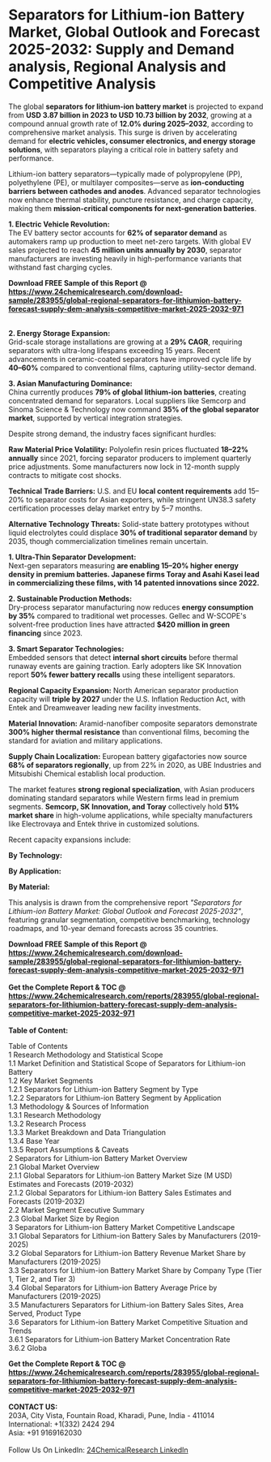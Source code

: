 <h1>Separators for Lithium-ion Battery Market, Global Outlook and Forecast 2025-2032: Supply and Demand analysis, Regional Analysis and Competitive Analysis</h1><p>The global <strong>separators for lithium-ion battery market</strong> is projected to expand from <strong>USD 3.87 billion in 2023 to USD 10.73 billion by 2032</strong>, growing at a compound annual growth rate of <strong>12.0% during 2025–2032</strong>, according to comprehensive market analysis. This surge is driven by accelerating demand for <strong>electric vehicles, consumer electronics, and energy storage solutions</strong>, with separators playing a critical role in battery safety and performance.</p><p>Lithium-ion battery separators—typically made of polypropylene (PP), polyethylene (PE), or multilayer composites—serve as <strong>ion-conducting barriers between cathodes and anodes</strong>. Advanced separator technologies now enhance thermal stability, puncture resistance, and charge capacity, making them <strong>mission-critical components for next-generation batteries</strong>.</p><p><strong>1. Electric Vehicle Revolution:</strong><br>
The EV battery sector accounts for <strong>62% of separator demand</strong> as automakers ramp up production to meet net-zero targets. With global EV sales projected to reach <strong>45 million units annually by 2030</strong>, separator manufacturers are investing heavily in high-performance variants that withstand fast charging cycles.</p><div><b>Download FREE Sample of this Report @ 
            <a href="https://www.24chemicalresearch.com/download-sample/283955/global-regional-separators-for-lithiumion-battery-forecast-supply-dem-analysis-competitive-market-2025-2032-971">
            https://www.24chemicalresearch.com/download-sample/283955/global-regional-separators-for-lithiumion-battery-forecast-supply-dem-analysis-competitive-market-2025-2032-971</a></b></div><br><p><strong>2. Energy Storage Expansion:</strong><br>
Grid-scale storage installations are growing at a <strong>29% CAGR</strong>, requiring separators with ultra-long lifespans exceeding 15 years. Recent advancements in ceramic-coated separators have improved cycle life by <strong>40–60%</strong> compared to conventional films, capturing utility-sector demand.</p><p><strong>3. Asian Manufacturing Dominance:</strong><br>
China currently produces <strong>79% of global lithium-ion batteries</strong>, creating concentrated demand for separators. Local suppliers like Semcorp and Sinoma Science &amp; Technology now command <strong>35% of the global separator market</strong>, supported by vertical integration strategies.</p><p>Despite strong demand, the industry faces significant hurdles:</p><p><strong>Raw Material Price Volatility:</strong> Polyolefin resin prices fluctuated <strong>18–22% annually</strong> since 2021, forcing separator producers to implement quarterly price adjustments. Some manufacturers now lock in 12-month supply contracts to mitigate cost shocks.</p><p><strong>Technical Trade Barriers:</strong> U.S. and EU <strong>local content requirements</strong> add 15–20% to separator costs for Asian exporters, while stringent UN38.3 safety certification processes delay market entry by 5–7 months.</p><p><strong>Alternative Technology Threats:</strong> Solid-state battery prototypes without liquid electrolytes could displace <strong>30% of traditional separator demand</strong> by 2035, though commercialization timelines remain uncertain.</p><p><strong>1. Ultra-Thin Separator Development:</strong><br>
Next-gen separators measuring <strong> are enabling <strong>15–20% higher energy density</strong> in premium batteries. Japanese firms Toray and Asahi Kasei lead in commercializing these films, with 14 patented innovations since 2022.</strong></p><p><strong>2. Sustainable Production Methods:</strong><br>
Dry-process separator manufacturing now reduces <strong>energy consumption by 35%</strong> compared to traditional wet processes. Gellec and W-SCOPE's solvent-free production lines have attracted <strong>$420 million in green financing</strong> since 2023.</p><p><strong>3. Smart Separator Technologies:</strong><br>
Embedded sensors that detect <strong>internal short circuits</strong> before thermal runaway events are gaining traction. Early adopters like SK Innovation report <strong>50% fewer battery recalls</strong> using these intelligent separators.</p><p><strong>Regional Capacity Expansion:</strong> North American separator production capacity will <strong>triple by 2027</strong> under the U.S. Inflation Reduction Act, with Entek and Dreamweaver leading new facility investments.</p><p><strong>Material Innovation:</strong> Aramid-nanofiber composite separators demonstrate <strong>300% higher thermal resistance</strong> than conventional films, becoming the standard for aviation and military applications.</p><p><strong>Supply Chain Localization:</strong> European battery gigafactories now source <strong>68% of separators regionally</strong>, up from 22% in 2020, as UBE Industries and Mitsubishi Chemical establish local production.</p><p>The market features <strong>strong regional specialization</strong>, with Asian producers dominating standard separators while Western firms lead in premium segments. <strong>Semcorp, SK Innovation, and Toray</strong> collectively hold <strong>51% market share</strong> in high-volume applications, while specialty manufacturers like Electrovaya and Entek thrive in customized solutions.</p><p>Recent capacity expansions include:</p><p><strong>By Technology:</strong></p><p><strong>By Application:</strong></p><p><strong>By Material:</strong></p><p>This analysis is drawn from the comprehensive report <em>"Separators for Lithium-ion Battery Market: Global Outlook and Forecast 2025-2032"</em>, featuring granular segmentation, competitive benchmarking, technology roadmaps, and 10-year demand forecasts across 35 countries.</p><div><b>Download FREE Sample of this Report @ 
            <a href="https://www.24chemicalresearch.com/download-sample/283955/global-regional-separators-for-lithiumion-battery-forecast-supply-dem-analysis-competitive-market-2025-2032-971">
            https://www.24chemicalresearch.com/download-sample/283955/global-regional-separators-for-lithiumion-battery-forecast-supply-dem-analysis-competitive-market-2025-2032-971</a></b></div><br><div><b>Get the Complete Report & TOC @ 
            <a href="https://www.24chemicalresearch.com/reports/283955/global-regional-separators-for-lithiumion-battery-forecast-supply-dem-analysis-competitive-market-2025-2032-971">
            https://www.24chemicalresearch.com/reports/283955/global-regional-separators-for-lithiumion-battery-forecast-supply-dem-analysis-competitive-market-2025-2032-971</a></b></div><br>
            <b>Table of Content:</b><p>Table of Contents<br />
1 Research Methodology and Statistical Scope<br />
1.1 Market Definition and Statistical Scope of Separators for Lithium-ion Battery<br />
1.2 Key Market Segments<br />
1.2.1 Separators for Lithium-ion Battery Segment by Type<br />
1.2.2 Separators for Lithium-ion Battery Segment by Application<br />
1.3 Methodology & Sources of Information<br />
1.3.1 Research Methodology<br />
1.3.2 Research Process<br />
1.3.3 Market Breakdown and Data Triangulation<br />
1.3.4 Base Year<br />
1.3.5 Report Assumptions & Caveats<br />
2 Separators for Lithium-ion Battery Market Overview<br />
2.1 Global Market Overview<br />
2.1.1 Global Separators for Lithium-ion Battery Market Size (M USD) Estimates and Forecasts (2019-2032)<br />
2.1.2 Global Separators for Lithium-ion Battery Sales Estimates and Forecasts (2019-2032)<br />
2.2 Market Segment Executive Summary<br />
2.3 Global Market Size by Region<br />
3 Separators for Lithium-ion Battery Market Competitive Landscape<br />
3.1 Global Separators for Lithium-ion Battery Sales by Manufacturers (2019-2025)<br />
3.2 Global Separators for Lithium-ion Battery Revenue Market Share by Manufacturers (2019-2025)<br />
3.3 Separators for Lithium-ion Battery Market Share by Company Type (Tier 1, Tier 2, and Tier 3)<br />
3.4 Global Separators for Lithium-ion Battery Average Price by Manufacturers (2019-2025)<br />
3.5 Manufacturers Separators for Lithium-ion Battery Sales Sites, Area Served, Product Type<br />
3.6 Separators for Lithium-ion Battery Market Competitive Situation and Trends<br />
3.6.1 Separators for Lithium-ion Battery Market Concentration Rate<br />
3.6.2 Globa</p><div><b>Get the Complete Report & TOC @ 
            <a href="https://www.24chemicalresearch.com/reports/283955/global-regional-separators-for-lithiumion-battery-forecast-supply-dem-analysis-competitive-market-2025-2032-971">
            https://www.24chemicalresearch.com/reports/283955/global-regional-separators-for-lithiumion-battery-forecast-supply-dem-analysis-competitive-market-2025-2032-971</a></b></div><br><b>CONTACT US:</b><br>
            203A, City Vista, Fountain Road, Kharadi, Pune, India - 411014<br>
            International: +1(332) 2424 294<br>
            Asia: +91 9169162030 <br><br>
            Follow Us On LinkedIn: <a href="https://www.linkedin.com/company/24chemicalresearch/">24ChemicalResearch LinkedIn</a>